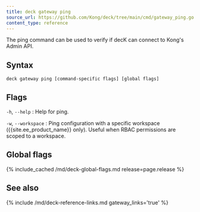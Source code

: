 ```yaml
---
title: deck gateway ping
source_url: https://github.com/Kong/deck/tree/main/cmd/gateway_ping.go
content_type: reference
---
```


The ping command can be used to verify if decK
can connect to Kong's Admin API.

## Syntax

```
deck gateway ping [command-specific flags] [global flags]
```

## Flags

`-h`, `--help`
:  Help for ping.

`-w`, `--workspace`
:  Ping configuration with a specific workspace ({{site.ee_product_name}} only).
Useful when RBAC permissions are scoped to a workspace.


## Global flags

{% include_cached /md/deck-global-flags.md release=page.release %}

## See also

{% include /md/deck-reference-links.md gateway_links='true' %}

